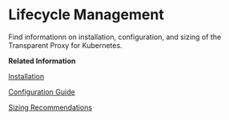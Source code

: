 <!-- loio1c18e0ca10884dad994fc3d7e1d046d7 -->

# Lifecycle Management

Find informationn on installation, configuration, and sizing of the Transparent Proxy for Kubernetes.

**Related Information**  


[Installation](installation-47b8844.md "Install the Transparent Proxy for Kubernetes using a Helm chart or the Transparent Proxy operator.")

[Configuration Guide](configuration-guide-2a22cd7.md "Use the parameters below to configure the Transparent Proxy for Kubernetes.")

[Sizing Recommendations](sizing-recommendations-df31094.md "When installing a transpartent proxy for Kubernetes, the first thing you need to decide is the sizing of the installation.")

